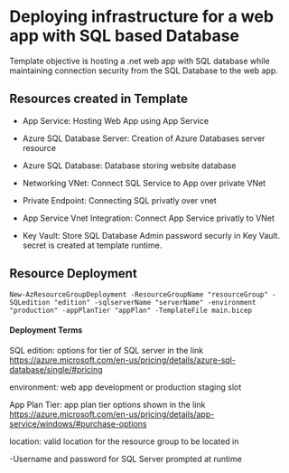 # Deploying infrastructure for a web app with SQL based Database
Template objective is hosting a .net web app with SQL database while maintaining connection security from the SQL Database to the web app.

## Resources created in Template
* App Service: Hosting Web App using App Service

* Azure SQL Database Server: Creation of Azure Databases server resource

* Azure SQL Database: Database storing website database

* Networking VNet: Connect SQL Service to App over private VNet

* Private Endpoint: Connecting SQL privatly over vnet

* App Service Vnet Integration: Connect App Service privatly to VNet

* Key Vault: Store SQL Database Admin password securly in Key Vault. secret is created at template runtime.

## Resource Deployment
```
New-AzResourceGroupDeployment -ResourceGroupName "resourceGroup" -SQLedition "edition" -sqlserverName "serverName" -environment "production" -appPlanTier "appPlan" -TemplateFile main.bicep
```
#### Deployment Terms
SQL edition: options for tier of SQL server in the link https://azure.microsoft.com/en-us/pricing/details/azure-sql-database/single/#pricing

environment: web app development or production staging slot

App Plan Tier: app plan tier options shown in the link
https://azure.microsoft.com/en-us/pricing/details/app-service/windows/#purchase-options

location: valid location for the resource group to be located in

-Username and password for SQL Server prompted at runtime
